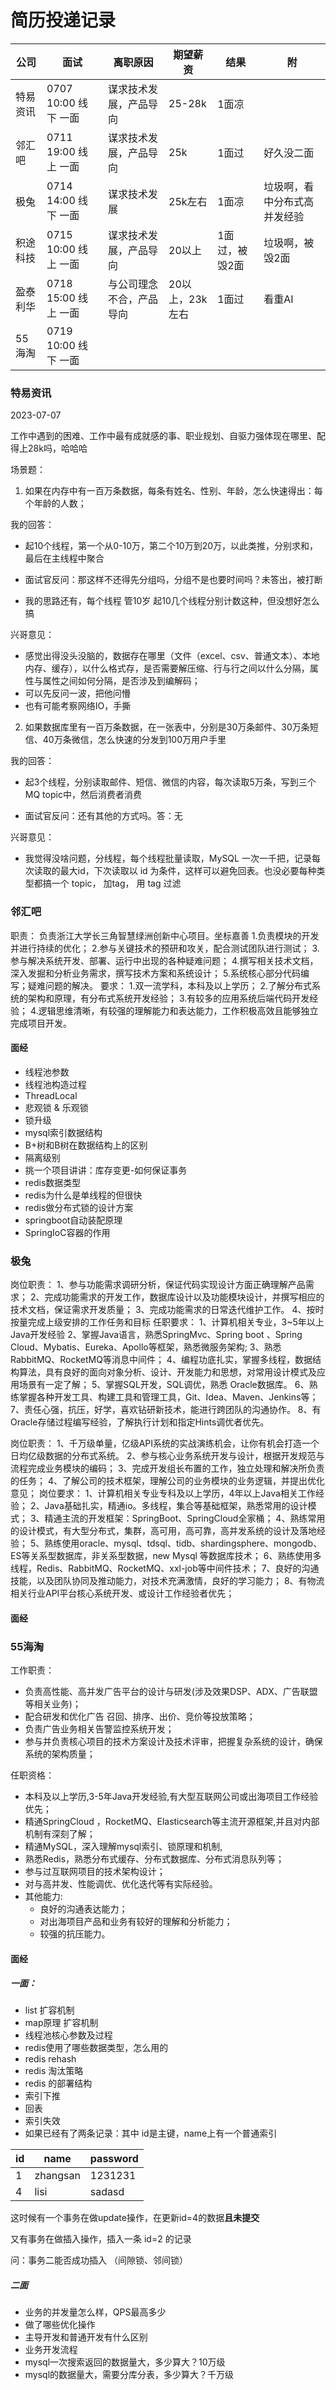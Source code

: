 # 简历投递记录

| 公司     | 面试                 | 离职原因                 | 期望薪资        | 结果           | 附                           |
| -------- | -------------------- | ------------------------ | --------------- | -------------- | ---------------------------- |
| 特易资讯 | 0707 10:00 线下 一面 | 谋求技术发展，产品导向   | 25-28k          | 1面凉          |                              |
| 邻汇吧   | 0711 19:00 线上 一面 | 谋求技术发展，产品导向   | 25k             | 1面过          | 好久没二面                   |
| 极兔     | 0714 14:00 线下 一面 | 谋求技术发展             | 25k左右         | 1面凉          | 垃圾啊，看中分布式高并发经验 |
| 积途科技 | 0715 10:00 线上 一面 | 谋求技术发展，产品导向   | 20以上          | 1面过，被毁2面 | 垃圾啊，被毁2面              |
| 盈泰利华 | 0718 15:00 线上 一面 | 与公司理念不合，产品导向 | 20以上，23k左右 | 1面过          | 看重AI                       |
| 55海淘   | 0719 10:00 线下 一面 |                          |                 |                |                              |



### 特易资讯

2023-07-07

工作中遇到的困难、工作中最有成就感的事、职业规划、自驱力强体现在哪里、配得上28k吗，哈哈哈

场景题：

1. 如果在内存中有一百万条数据，每条有姓名、性别、年龄，怎么快速得出：每个年龄的人数；

我的回答：

- 起10个线程，第一个从0-10万，第二个10万到20万，以此类推，分别求和，最后在主线程中聚合

- 面试官反问：那这样不还得先分组吗，分组不是也要时间吗？未答出，被打断

- 我的思路还有，每个线程 管10岁 起10几个线程分别计数这种，但没想好怎么搞

兴哥意见：

- 感觉出得没头没脑的，数据存在哪里（文件（excel、csv、普通文本）、本地内存、缓存），以什么格式存，是否需要解压缩、行与行之间以什么分隔，属性与属性之间如何分隔，是否涉及到编解码；
- 可以先反问一波，把他问懵
- 也有可能考察网络IO，手撕

2. 如果数据库里有一百万条数据，在一张表中，分别是30万条邮件、30万条短信、40万条微信，怎么快速的分发到100万用户手里

我的回答：

- 起3个线程，分别读取邮件、短信、微信的内容，每次读取5万条，写到三个MQ topic中，然后消费者消费

- 面试官反问：还有其他的方式吗。答：无

兴哥意见：

- 我觉得没啥问题，分线程，每个线程批量读取，MySQL 一次一千把，记录每次读取的最大id，下次读取以 id 为条件，这样可以避免回表。也没必要每种类型都搞一个 topic， 加tag， 用 tag 过滤



### 邻汇吧

职责：
负责浙江大学长三角智慧绿洲创新中心项目。坐标嘉善
1.负责模块的开发并进行持续的优化；
2.参与关键技术的预研和攻关，配合测试团队进行测试；
3.参与解决系统开发、部署、运行中出现的各种疑难问题；
4.撰写相关技术文档，深入发掘和分析业务需求，撰写技术方案和系统设计；
5.系统核心部分代码编写；疑难问题的解决。
要求：
1.双一流学科，本科及以上学历；
2.了解分布式系统的架构和原理，有分布式系统开发经验；
3.有较多的应用系统后端代码开发经验；
4.逻辑思维清晰，有较强的理解能力和表达能力，工作积极高效且能够独立完成项目开发。

#### 面经

- 线程池参数
- 线程池构造过程
- ThreadLocal
- 悲观锁 & 乐观锁
- 锁升级
- mysql索引数据结构
- B+树和B树在数据结构上的区别
- 隔离级别
- 挑一个项目讲讲：库存变更-如何保证事务
- redis数据类型
- redis为什么是单线程的但很快
- redis做分布式锁的设计方案
- springboot自动装配原理
- SpringIoC容器的作用





### 极兔

岗位职责：
1、参与功能需求调研分析，保证代码实现设计方面正确理解产品需求；
2、完成功能需求的开发工作，数据库设计以及功能模块设计，并撰写相应的技术文档，保证需求开发质量；
3、完成功能需求的日常迭代维护工作。
4、按时按量完成上级安排的工作任务和目标
任职要求：
1、计算机相关专业，3~5年以上Java开发经验
2、掌握Java语言，熟悉SpringMvc、Spring boot 、Spring Cloud、Mybatis、Eureka、Apollo等框架，熟悉微服务架构;
3、熟悉RabbitMQ、RocketMQ等消息中间件；
4、编程功底扎实，掌握多线程，数据结构算法，具有良好的面向对象分析、设计、开发能力和思想，对常用设计模式及应用场景有一定了解； 
5、掌握SQL开发，SQL调优，熟悉 Oracle数据库。
6、熟练掌握各种开发工具、构建工具和管理工具，Git、Idea、Maven、Jenkins等； 
7、责任心强，抗压，好学，喜欢钻研新技术，能进行跨团队的沟通协作。
8、有Oracle存储过程编写经验，了解执行计划和指定Hints调优者优先。

岗位职责：
1、千万级单量，亿级API系统的实战演练机会，让你有机会打造一个日均亿级数据的分布式系统。
2、参与核心业务系统开发与设计，根据开发规范与流程完成业务模块的编码；
3、完成开发组长布置的工作，独立处理和解决所负责的任务；
4、了解公司的技术框架，理解公司的业务模块的业务逻辑，并提出优化意见；
岗位要求：
1、计算机相关专业专科及以上学历，4年以上Java相关工作经验；
2、Java基础扎实，精通io。多线程，集合等基础框架，熟悉常用的设计模式；
3、精通主流的开发框架：SpringBoot、SpringCloud全家桶；
4、熟练常用的设计模式，有大型分布式，集群，高可用，高可靠，高并发系统的设计及落地经验；
5、熟练使用oracle、mysql、tdsql、tidb、shardingsphere、mongodb、ES等关系型数据库，非关系型数据，new Mysql 等数据库技术；
6、熟练使用多线程，Redis、RabbitMQ、RocketMQ、xxl-job等中间件技术；
7、良好的沟通技能，以及团队协同及推动能力，对技术充满激情，良好的学习能力；
8、有物流相关行业API平台核心系统开发、或设计工作经验者优先；



#### 面经





### 55海淘

工作职责：

- 负责高性能、高并发广告平台的设计与研发(涉及效果DSP、ADX、广告联盟等相关业务)；
- 配合研发和优化广告 召回、排序、出价、竞价等投放策略；
- 负责广告业务相关告警监控系统开发；
- 参与并负责核心项目的技术方案设计及技术评审，把握复杂系统的设计，确保系统的架构质量；

任职资格：

- 本科及以上学历,3-5年Java开发经验,有大型互联网公司或出海项目工作经验优先；
- 精通SpringCloud ，RocketMQ、Elasticsearch等主流开源框架,并且对内部机制有深刻了解；
- 精通MySQL，深入理解mysql索引、锁原理和机制,
- 熟悉Redis，熟悉分布式缓存、分布式数据库、分布式消息队列等；
- 参与过互联网项目的技术架构设计；
- 对与高并发、性能调优、优化迭代等有实际经验。
- 其他能力:
  - 良好的沟通表达能力；
  - 对出海项目产品和业务有较好的理解和分析能力；
  - 较强的抗压能力。



#### 面经

##### 一面：

- list 扩容机制
- map原理 扩容机制
- 线程池核心参数及过程
- redis使用了哪些数据类型，怎么用的
- redis rehash
- redis 淘汰策略
- redis 的部署结构
- 索引下推
- 回表
- 索引失效
- 如果已经有了两条记录：其中 id是主键，name上有一个普通索引

| id   | name     | password |
| ---- | -------- | -------- |
| 1    | zhangsan | 1231231  |
| 4    | lisi     | sadasd   |

这时候有一个事务在做update操作，在更新id=4的数据**且未提交**

又有事务在做插入操作，插入一条 id=2 的记录

问：事务二能否成功插入 （间隙锁、邻间锁）

##### 二面

- 业务的并发量怎么样，QPS最高多少
- 做了哪些优化操作
- 主导开发和普通开发有什么区别
- 业务开发流程
- mysql一次搜索返回的数据量大，多少算大？10万级
- mysql的数据量大，需要分库分表，多少算大？千万级
